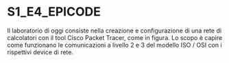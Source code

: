 # S1_E4_EPICODE
Il laboratorio di oggi consiste nella creazione e configurazione di una rete di calcolatori con il tool Cisco Packet Tracer, come in figura. Lo scopo è capire come funzionano le comunicazioni a livello 2 e 3 del modello ISO / OSI con i rispettivi device di rete.
